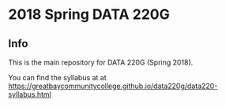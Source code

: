 2018 Spring DATA 220G
================

## Info

This is the main repository for DATA 220G (Spring 2018).

You can find the syllabus at at
<https://greatbaycommunitycollege.github.io/data220g/data220-syllabus.html>
